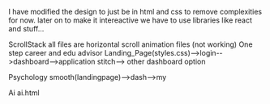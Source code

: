 I have modified the design to just be in html and css to remove complexities for now.
later on to make it intereactive we have to use libraries like react and stuff...


ScrollStack all files are horizontal scroll animation files (not working)
One step career and edu advisor
Landing_Page(styles.css)-->login-->dashboard-->application
stitch--> other dashboard option

Psychology
smooth(landingpage)-->dash-->my

Ai
ai.html
